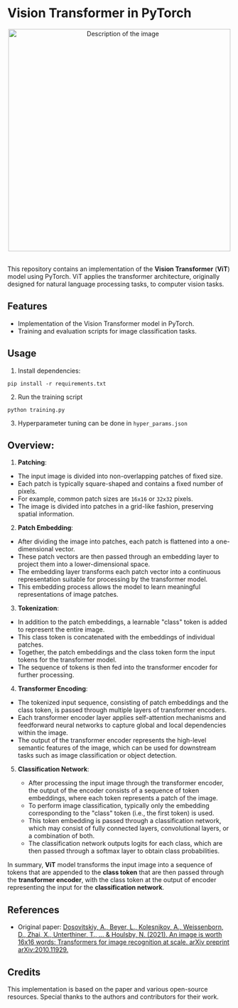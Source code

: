 # Vision Transformer in PyTorch

<div style="text-align:center;">
  <img src="https://github.com/Kovelja009/ViT_impementation/assets/81018289/38ff49cf-a7b3-4385-91d4-0d48006db69d" alt="Description of the image" width="500">
</div>  
<br>

This repository contains an implementation of the **Vision Transformer** (**ViT**) model using PyTorch. ViT applies the transformer architecture, originally designed for natural language processing tasks, to computer vision tasks.

## Features
- Implementation of the Vision Transformer model in PyTorch.
- Training and evaluation scripts for image classification tasks.

## Usage
1. Install dependencies:
```
pip install -r requirements.txt
```
2. Run the training script
```
python training.py
```
3. Hyperparameter tuning can be done in ``hyper_params.json``


## Overview:

1. **Patching**:
  - The input image is divided into non-overlapping patches of fixed size.
  - Each patch is typically square-shaped and contains a fixed number of pixels.
  - For example, common patch sizes are ``16x16`` or ``32x32`` pixels.
  - The image is divided into patches in a grid-like fashion, preserving spatial information.

2. **Patch Embedding**:

  - After dividing the image into patches, each patch is flattened into a one-dimensional vector.
  - These patch vectors are then passed through an embedding layer to project them into a lower-dimensional space.
  - The embedding layer transforms each patch vector into a continuous representation suitable for processing by the transformer model.
  - This embedding process allows the model to learn meaningful representations of image patches.

3. **Tokenization**:

  - In addition to the patch embeddings, a learnable "class" token is added to represent the entire image.
  - This class token is concatenated with the embeddings of individual patches.
  - Together, the patch embeddings and the class token form the input tokens for the transformer model.
  - The sequence of tokens is then fed into the transformer encoder for further processing.

4. **Transformer Encoding**:

  - The tokenized input sequence, consisting of patch embeddings and the class token, is passed through multiple layers of transformer encoders.
  - Each transformer encoder layer applies self-attention mechanisms and feedforward neural networks to capture global and local dependencies within the image.
  - The output of the transformer encoder represents the high-level semantic features of the image, which can be used for downstream tasks such as image classification or object detection.

5. **Classification Network**:
   
   - After processing the input image through the transformer encoder, the output of the encoder consists of a sequence of token embeddings, where each token represents a patch of the image.
   - To perform image classification, typically only the embedding corresponding to the "class" token (i.e., the first token) is used.
   - This token embedding is passed through a classification network, which may consist of fully connected layers, convolutional layers, or a combination of both.
   - The classification network outputs logits for each class, which are then passed through a softmax layer to obtain class probabilities.

In summary, **ViT** model transforms the input image into a sequence of tokens that are appended to the **class token** that are then passed through the **transformer encoder**, with the class token at the output of encoder representing the input for the **classification network**.



## References
- Original paper: [Dosovitskiy, A., Beyer, L., Kolesnikov, A., Weissenborn, D., Zhai, X., Unterthiner, T., ... & Houlsby, N. (2021). An image is worth 16x16 words: Transformers for image recognition at scale. arXiv preprint arXiv:2010.11929.](https://arxiv.org/abs/2010.11929)

## Credits
This implementation is based on the paper and various open-source resources. Special thanks to the authors and contributors for their work.
